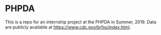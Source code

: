 # PHPDA
This is a repo for an internship project at the PHPDA in Summer, 2019. Data are publicly available at https://www.cdc.gov/brfss/index.html.
